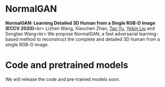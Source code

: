 # NormalGAN
**NormalGAN: Learning Detailed 3D Human from a Single RGB-D Image (ECCV 2020)**\<br>
Lizhen Wang, Xiaochen Zhao, [Tao Yu](https://ytrock.com/), [Yebin Liu](http://www.liuyebin.com/) and Songtao Wang\<br>
We propose NormalGAN, a fast adversarial learning-based method to reconstruct the complete and detailed 3D human from a single RGB-D image.


# Code and pretrained models
We will release the code and pre-trained models soon.
